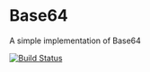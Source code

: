 Base64
======

A simple implementation of Base64

[![Build Status](https://travis-ci.org/farnulfo/Base64.png?branch=master)](https://travis-ci.org/farnulfo/Base64)
